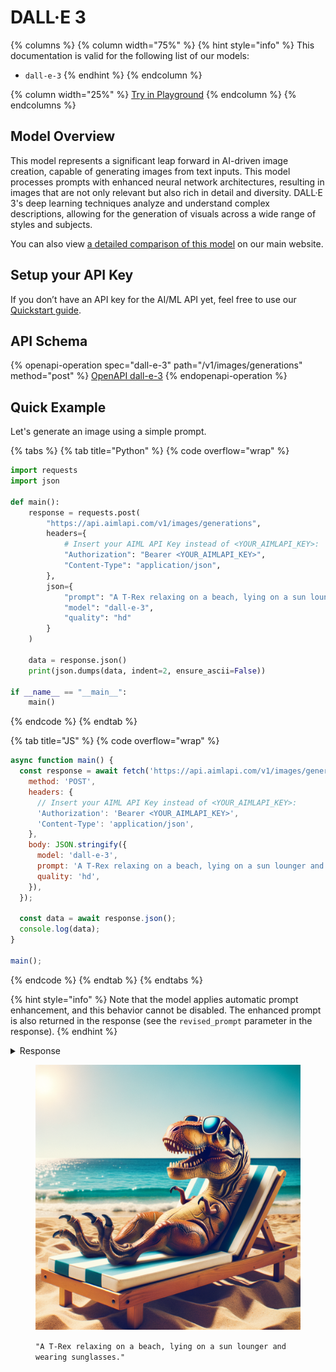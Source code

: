 # DALL·E 3

{% columns %}
{% column width="75%" %}
{% hint style="info" %}
This documentation is valid for the following list of our models:

* `dall-e-3`
{% endhint %}
{% endcolumn %}

{% column width="25%" %}
<a href="https://aimlapi.com/app/?model=dall-e-3&#x26;mode=image" class="button primary">Try in Playground</a>
{% endcolumn %}
{% endcolumns %}

## Model Overview

This model represents a significant leap forward in AI-driven image creation, capable of generating images from text inputs. This model processes prompts with enhanced neural network architectures, resulting in images that are not only relevant but also rich in detail and diversity. DALL·E 3's deep learning techniques analyze and understand complex descriptions, allowing for the generation of visuals across a wide range of styles and subjects.

You can also view [a detailed comparison of this model](https://aimlapi.com/comparisons/flux-1-vs-dall-e-3) on our main website.

## Setup your API Key

If you don’t have an API key for the AI/ML API yet, feel free to use our [Quickstart guide](https://docs.aimlapi.com/quickstart/setting-up).

## API Schema

{% openapi-operation spec="dall-e-3" path="/v1/images/generations" method="post" %}
[OpenAPI dall-e-3](https://raw.githubusercontent.com/aimlapi/api-docs/refs/heads/main/docs/api-references/image-models/OpenAI/dall-e-3.json)
{% endopenapi-operation %}

## Quick Example

Let's generate an image using a simple prompt.

{% tabs %}
{% tab title="Python" %}
{% code overflow="wrap" %}
```python
import requests
import json

def main():
    response = requests.post(
        "https://api.aimlapi.com/v1/images/generations",
        headers={
            # Insert your AIML API Key instead of <YOUR_AIMLAPI_KEY>:
            "Authorization": "Bearer <YOUR_AIMLAPI_KEY>",
            "Content-Type": "application/json",
        },
        json={
            "prompt": "A T-Rex relaxing on a beach, lying on a sun lounger and wearing sunglasses.",
            "model": "dall-e-3",
            "quality": "hd"
        }
    )

    data = response.json()
    print(json.dumps(data, indent=2, ensure_ascii=False))

if __name__ == "__main__":
    main()
```
{% endcode %}
{% endtab %}

{% tab title="JS" %}
{% code overflow="wrap" %}
```javascript
async function main() {
  const response = await fetch('https://api.aimlapi.com/v1/images/generations', {
    method: 'POST',
    headers: {
      // Insert your AIML API Key instead of <YOUR_AIMLAPI_KEY>:
      'Authorization': 'Bearer <YOUR_AIMLAPI_KEY>',
      'Content-Type': 'application/json',
    },
    body: JSON.stringify({
      model: 'dall-e-3',
      prompt: 'A T-Rex relaxing on a beach, lying on a sun lounger and wearing sunglasses.',
      quality: 'hd',
    }),
  });

  const data = await response.json();
  console.log(data);
}

main();
```
{% endcode %}
{% endtab %}
{% endtabs %}

{% hint style="info" %}
Note that the model applies automatic prompt enhancement, and this behavior cannot be disabled. The enhanced prompt is also returned in the response (see the `revised_prompt` parameter in the response).
{% endhint %}

<details>

<summary>Response</summary>

{% code overflow="wrap" %}
```json5
{
  created: 1756973055,
  data: [
    {
      revised_prompt: 'A massive T-Rex is taking a well-deserved vacation at a tranquil beach. The charismatic dinosaur lies leisurely on a large, comfortable sun lounger. Its tiny, clawed hands hold a pair of fashionable sunglasses in place over its sharp, menacing eyes, adding an air of humor to the otherwise intimidating figure. The soothing sound of the waves and the gentle warmth of the sun create a calming atmosphere around the chilling predator, lending the scene an amusing contradiction.',
      url: 'https://oaidalleapiprodscus.blob.core.windows.net/private/org-5drZvxmo1TGoMx2jeKKGAGSh/user-eKr1xiaNRxSYqgKrXfgZzSAJ/img-B7BCSmDWQgWlGA2vu24HSzqS.png?st=2025-09-04T07%3A04%3A15Z&se=2025-09-04T09%3A04%3A15Z&sp=r&sv=2024-08-04&sr=b&rscd=inline&rsct=image/png&skoid=38e27a3b-6174-4d3e-90ac-d7d9ad49543f&sktid=a48cca56-e6da-484e-a814-9c849652bcb3&skt=2025-09-04T02%3A45%3A18Z&ske=2025-09-05T02%3A45%3A18Z&sks=b&skv=2024-08-04&sig=fGRfHnpFybyg6wwJw7PYXJKM1AF1NWwD/W5qPKIha7U%3D'
    }
  ]
}
```
{% endcode %}

</details>

<figure><img src="../../../.gitbook/assets/img-4BSO0AAOQo7DPgFCzpzLOibU.png" alt=""><figcaption><p><code>"A T-Rex relaxing on a beach, lying on a sun lounger and wearing sunglasses."</code></p></figcaption></figure>

